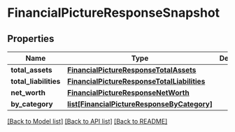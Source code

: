 # FinancialPictureResponseSnapshot

## Properties
Name | Type | Description | Notes
------------ | ------------- | ------------- | -------------
**total_assets** | [**FinancialPictureResponseTotalAssets**](FinancialPictureResponseTotalAssets.md) |  | [optional] 
**total_liabilities** | [**FinancialPictureResponseTotalLiabilities**](FinancialPictureResponseTotalLiabilities.md) |  | [optional] 
**net_worth** | [**FinancialPictureResponseNetWorth**](FinancialPictureResponseNetWorth.md) |  | [optional] 
**by_category** | [**list[FinancialPictureResponseByCategory]**](FinancialPictureResponseByCategory.md) |  | [optional] 

[[Back to Model list]](../README.md#documentation-for-models) [[Back to API list]](../README.md#documentation-for-api-endpoints) [[Back to README]](../README.md)


